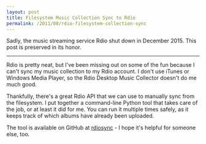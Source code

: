 ```yaml
---
layout: post
title: Filesystem Music Collection Sync to Rdio
permalink: /2011/08/rdio-filesystem-collection-sync
---
```


<div class="pullout">
Sadly, the music streaming service Rdio shut down in December 2015. This post
is preserved in its honor.</div>

***

Rdio is pretty neat, but I've been missing out on some of the fun because I
can't sync my music collection to my Rdio account. I don't use iTunes or Windows
Media Player, so the Rdio Desktop Music Collector doesn't do me much good.

Thankfully, there's a great Rdio API that we can use to manually sync from the
filesystem. I put together a command-line Python tool that takes care of the
job, or at least it did for me. You can run it multiple times safely, as it
keeps track of which albums have already been uploaded.

The tool is available on GitHub at
[rdiosync](https://github.com/peplin/rdiosync) - I hope it's helpful for someone
else, too.
